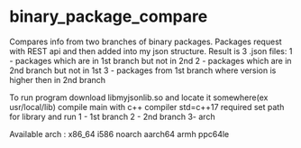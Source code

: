 # binary_package_compare

 Compares info from two branches of binary packages.
 Packages request with REST api and then added into my json structure.
 Result is 3 .json files:
 1 - packages which are in 1st branch but not in 2nd
 2 - packages which are in 2nd branch but not in 1st
 3 - packages from 1st branch where version is higher then in 2nd branch
 
 To run program download libmyjsonlib.so and locate it somewhere(ex usr/local/lib)
 compile main with  c++ compiler  std=c++17 required
 set path for library and run
  1 - 1st branch
  2 - 2nd branch
  3- arch
  
 Available arch :
 x86_64
 i586
 noarch
 aarch64
 armh
 ppc64le
